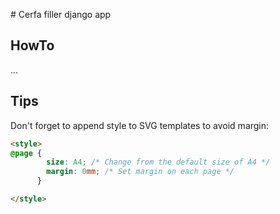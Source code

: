 # Cerfa filler django app

## HowTo

...

## Tips

Don't forget to append style to SVG templates to avoid margin:

```html
<style>
@page {
        size: A4; /* Change from the default size of A4 */
        margin: 0mm; /* Set margin on each page */
      }

</style>
```